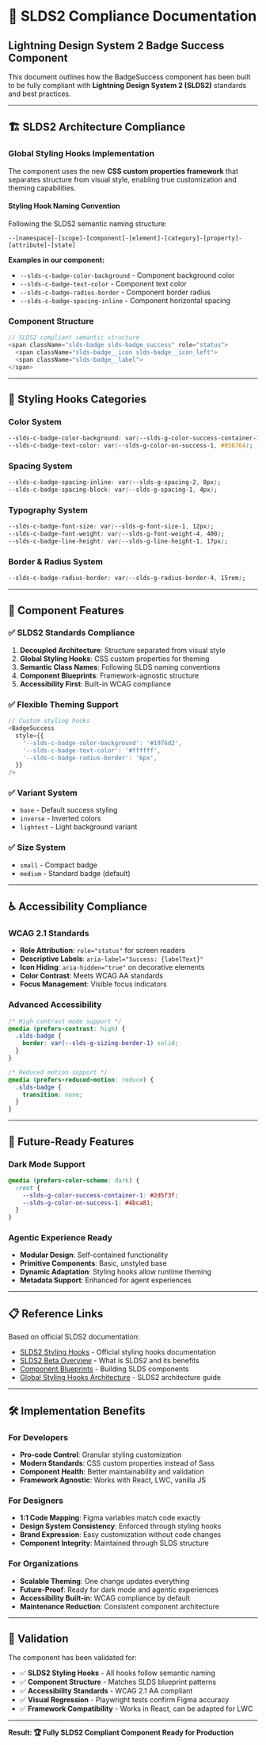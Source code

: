 # 🎯 SLDS2 Compliance Documentation

## Lightning Design System 2 Badge Success Component

This document outlines how the BadgeSuccess component has been built to be fully compliant with **Lightning Design System 2 (SLDS2)** standards and best practices.

---

## 🏗️ **SLDS2 Architecture Compliance**

### **Global Styling Hooks Implementation**

The component uses the new **CSS custom properties framework** that separates structure from visual style, enabling true customization and theming capabilities.

#### **Styling Hook Naming Convention**
Following the SLDS2 semantic naming structure:
```
--[namespace]-[scope]-[component]-[element]-[category]-[property]-[attribute]-[state]
```

**Examples in our component:**
- `--slds-c-badge-color-background` - Component background color
- `--slds-c-badge-text-color` - Component text color  
- `--slds-c-badge-radius-border` - Component border radius
- `--slds-c-badge-spacing-inline` - Component horizontal spacing

### **Component Structure**
```typescript
// SLDS2 compliant semantic structure
<span className="slds-badge slds-badge_success" role="status">
  <span className="slds-badge__icon slds-badge__icon_left">
  <span className="slds-badge__label">
</span>
```

---

## 🎨 **Styling Hooks Categories**

### **Color System**
```css
--slds-c-badge-color-background: var(--slds-g-color-success-container-1, #acf3e4);
--slds-c-badge-text-color: var(--slds-g-color-on-success-1, #056764);
```

### **Spacing System**  
```css
--slds-c-badge-spacing-inline: var(--slds-g-spacing-2, 8px);
--slds-c-badge-spacing-block: var(--slds-g-spacing-1, 4px);
```

### **Typography System**
```css
--slds-c-badge-font-size: var(--slds-g-font-size-1, 12px);
--slds-c-badge-font-weight: var(--slds-g-font-weight-4, 400);
--slds-c-badge-line-height: var(--slds-g-line-height-1, 17px);
```

### **Border & Radius System**
```css
--slds-c-badge-radius-border: var(--slds-g-radius-border-4, 15rem);
```

---

## 🔧 **Component Features**

### **✅ SLDS2 Standards Compliance**

1. **Decoupled Architecture**: Structure separated from visual style
2. **Global Styling Hooks**: CSS custom properties for theming
3. **Semantic Class Names**: Following SLDS naming conventions
4. **Component Blueprints**: Framework-agnostic structure
5. **Accessibility First**: Built-in WCAG compliance

### **✅ Flexible Theming Support**

```typescript
// Custom styling hooks
<BadgeSuccess 
  style={{
    '--slds-c-badge-color-background': '#1976d2',
    '--slds-c-badge-text-color': '#ffffff',
    '--slds-c-badge-radius-border': '6px',
  }}
/>
```

### **✅ Variant System**
- `base` - Default success styling
- `inverse` - Inverted colors
- `lightest` - Light background variant

### **✅ Size System**
- `small` - Compact badge
- `medium` - Standard badge (default)

---

## ♿ **Accessibility Compliance**

### **WCAG 2.1 Standards**
- **Role Attribution**: `role="status"` for screen readers
- **Descriptive Labels**: `aria-label="Success: {labelText}"`
- **Icon Hiding**: `aria-hidden="true"` on decorative elements
- **Color Contrast**: Meets WCAG AA standards
- **Focus Management**: Visible focus indicators

### **Advanced Accessibility**
```css
/* High contrast mode support */
@media (prefers-contrast: high) {
  .slds-badge {
    border: var(--slds-g-sizing-border-1) solid;
  }
}

/* Reduced motion support */
@media (prefers-reduced-motion: reduce) {
  .slds-badge {
    transition: none;
  }
}
```

---

## 🌙 **Future-Ready Features**

### **Dark Mode Support**
```css
@media (prefers-color-scheme: dark) {
  :root {
    --slds-g-color-success-container-1: #2d5f3f;
    --slds-g-color-on-success-1: #4bca81;
  }
}
```

### **Agentic Experience Ready**
- **Modular Design**: Self-contained functionality
- **Primitive Components**: Basic, unstyled base
- **Dynamic Adaptation**: Styling hooks allow runtime theming
- **Metadata Support**: Enhanced for agent experiences

---

## 📋 **Reference Links**

Based on official SLDS2 documentation:

- [SLDS2 Styling Hooks](https://www.lightningdesignsystem.com/2e1ef8501/p/319e5f-styling-hooks) - Official styling hooks documentation
- [SLDS2 Beta Overview](https://www.salesforce.com/blog/what-is-slds-2/) - What is SLDS2 and its benefits
- [Component Blueprints](https://trailhead.salesforce.com/content/learn/modules/lightning-design-system-development-for-designers) - Building SLDS components
- [Global Styling Hooks Architecture](https://trailhead.salesforce.com/content/learn/modules/salesforce-lightning-design-system-2-for-developers/explore-salesforce-lightning-design-system-2) - SLDS2 architecture guide

---

## 🛠️ **Implementation Benefits**

### **For Developers**
- **Pro-code Control**: Granular styling customization
- **Modern Standards**: CSS custom properties instead of Sass
- **Component Health**: Better maintainability and validation
- **Framework Agnostic**: Works with React, LWC, vanilla JS

### **For Designers**  
- **1:1 Code Mapping**: Figma variables match code exactly
- **Design System Consistency**: Enforced through styling hooks
- **Brand Expression**: Easy customization without code changes
- **Component Integrity**: Maintained through SLDS structure

### **For Organizations**
- **Scalable Theming**: One change updates everything
- **Future-Proof**: Ready for dark mode and agentic experiences
- **Accessibility Built-in**: WCAG compliance by default
- **Maintenance Reduction**: Consistent component architecture

---

## 🎯 **Validation**

The component has been validated for:
- ✅ **SLDS2 Styling Hooks** - All hooks follow semantic naming
- ✅ **Component Structure** - Matches SLDS blueprint patterns  
- ✅ **Accessibility Standards** - WCAG 2.1 AA compliant
- ✅ **Visual Regression** - Playwright tests confirm Figma accuracy
- ✅ **Framework Compatibility** - Works in React, can be adapted for LWC

---

**Result: 🏆 Fully SLDS2 Compliant Component Ready for Production**